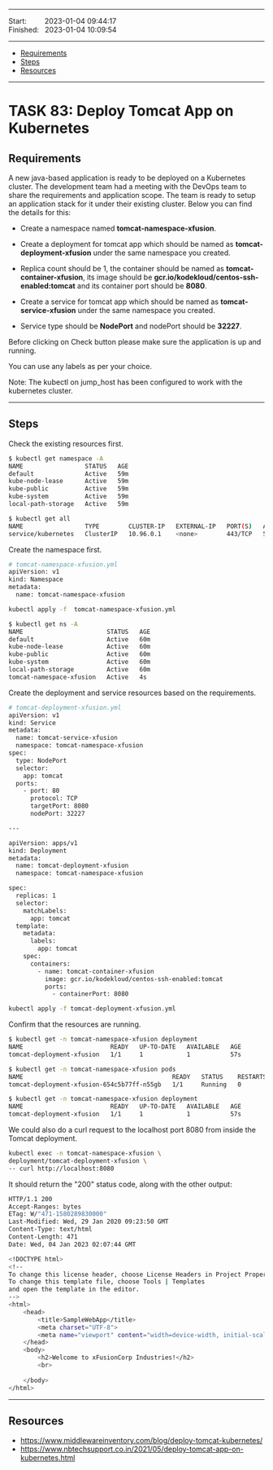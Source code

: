 
------------------------------

Start: &nbsp;&nbsp;&nbsp;&nbsp;&nbsp;&nbsp;&nbsp;&nbsp;2023-01-04 09:44:17  
Finished: &nbsp;&nbsp;2023-01-04 10:09:54

------------------------------

- [Requirements](#requirements)
- [Steps](#steps)
- [Resources](#resources)

------------------------------

# TASK 83: Deploy Tomcat App on Kubernetes

## Requirements

A new java-based application is ready to be deployed on a Kubernetes cluster. The development team had a meeting with the DevOps team to share the requirements and application scope. The team is ready to setup an application stack for it under their existing cluster. Below you can find the details for this:

- Create a namespace named **tomcat-namespace-xfusion**.

- Create a deployment for tomcat app which should be named as **tomcat-deployment-xfusion** under the same namespace you created. 

- Replica count should be 1, the container should be named as **tomcat-container-xfusion**, its image should be **gcr.io/kodekloud/centos-ssh-enabled:tomcat** and its container port should be **8080**.

- Create a service for tomcat app which should be named as **tomcat-service-xfusion** under the same namespace you created. 

- Service type should be **NodePort** and nodePort should be **32227**.

Before clicking on Check button please make sure the application is up and running.

You can use any labels as per your choice.

Note: The kubectl on jump_host has been configured to work with the kubernetes cluster.

------------------------------

## Steps

Check the existing resources first.

```bash
$ kubectl get namespace -A 
NAME                 STATUS   AGE
default              Active   59m
kube-node-lease      Active   59m
kube-public          Active   59m
kube-system          Active   59m
local-path-storage   Active   59m 
```
```bash
$ kubectl get all 
NAME                 TYPE        CLUSTER-IP   EXTERNAL-IP   PORT(S)   AGE
service/kubernetes   ClusterIP   10.96.0.1    <none>        443/TCP   59m 
```


Create the namespace first.

```bash
# tomcat-namespace-xfusion.yml
apiVersion: v1
kind: Namespace
metadata:
  name: tomcat-namespace-xfusion
```
```bash
kubectl apply -f  tomcat-namespace-xfusion.yml
```
```bash
$ kubectl get ns -A 
NAME                       STATUS   AGE
default                    Active   60m
kube-node-lease            Active   60m
kube-public                Active   60m
kube-system                Active   60m
local-path-storage         Active   60m
tomcat-namespace-xfusion   Active   4s
```

Create the deployment and service resources based on the requirements.

```bash
# tomcat-deployment-xfusion.yml
apiVersion: v1
kind: Service
metadata:
  name: tomcat-service-xfusion
  namespace: tomcat-namespace-xfusion
spec:
  type: NodePort
  selector:
    app: tomcat
  ports:
    - port: 80
      protocol: TCP
      targetPort: 8080
      nodePort: 32227

---

apiVersion: apps/v1                          
kind: Deployment
metadata:
  name: tomcat-deployment-xfusion
  namespace: tomcat-namespace-xfusion

spec:
  replicas: 1
  selector:
    matchLabels:
      app: tomcat
  template:
    metadata:
      labels:
        app: tomcat
    spec:
      containers:
        - name: tomcat-container-xfusion
          image: gcr.io/kodekloud/centos-ssh-enabled:tomcat
          ports:
            - containerPort: 8080 
```
```bash
kubectl apply -f tomcat-deployment-xfusion.yml
```

Confirm that the resources are running. 

```bash
$ kubectl get -n tomcat-namespace-xfusion deployment
NAME                        READY   UP-TO-DATE   AVAILABLE   AGE
tomcat-deployment-xfusion   1/1     1            1           57s 
```
```bash
$ kubectl get -n tomcat-namespace-xfusion pods  
NAME                                         READY   STATUS    RESTARTS   AGE
tomcat-deployment-xfusion-654c5b77ff-n55gb   1/1     Running   0          65s
```
```bash
$ kubectl get -n tomcat-namespace-xfusion deployment
NAME                        READY   UP-TO-DATE   AVAILABLE   AGE
tomcat-deployment-xfusion   1/1     1            1           57s
```

We could also do a curl request to the localhost port 8080 from inside the Tomcat deployment.

```bash
kubectl exec -n tomcat-namespace-xfusion \
deployment/tomcat-deployment-xfusion \
-- curl http://localhost:8080
```

It should return the "200" status code, along with the other output:

```bash
HTTP/1.1 200 
Accept-Ranges: bytes
ETag: W/"471-1580289830000"
Last-Modified: Wed, 29 Jan 2020 09:23:50 GMT
Content-Type: text/html
Content-Length: 471
Date: Wed, 04 Jan 2023 02:07:44 GMT

<!DOCTYPE html>
<!--
To change this license header, choose License Headers in Project Properties.
To change this template file, choose Tools | Templates
and open the template in the editor.
-->
<html>
    <head>
        <title>SampleWebApp</title>
        <meta charset="UTF-8">
        <meta name="viewport" content="width=device-width, initial-scale=1.0">
    </head>
    <body>
        <h2>Welcome to xFusionCorp Industries!</h2>
        <br>
    
    </body>
</html> 
```

------------------------------

## Resources

- https://www.middlewareinventory.com/blog/deploy-tomcat-kubernetes/
- https://www.nbtechsupport.co.in/2021/05/deploy-tomcat-app-on-kubernetes.html